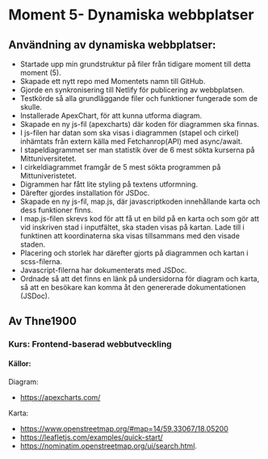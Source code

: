 # Moment 5- Dynamiska webbplatser
## Användning av dynamiska webbplatser:

- Startade upp min grundstruktur på filer från tidigare moment till detta moment (5).
- Skapade ett nytt repo med Momentets namn till GitHub. 
- Gjorde en synkronisering till Netlify för publicering av webbplatsen. 
- Testkörde så alla grundläggande filer och funktioner fungerade som de skulle. 
- Installerade ApexChart, för att kunna utforma diagram. 
- Skapade en ny js-fil (apexcharts) där koden för diagrammen ska finnas. 
- I js-filen har datan som ska visas i diagrammen (stapel och cirkel) inhämtats från extern källa med Fetchanrop(API) med async/await.
- I stapeldiagrammet ser man statistik över de 6 mest sökta kurserna på Mittuniversitetet. 
- I cirkeldiagrammet framgår de 5 mest sökta programmen på Mittuniveristetet. 
- Digrammen har fått lite styling på textens utformning. 
- Därefter gjordes installation för JSDoc.
- Skapade en ny js-fil, map.js, där javascriptkoden innehållande karta och dess funktioner finns. 
- I map.js-filen skrevs kod för att få ut en bild på en karta och som gör att vid inskriven stad i inputfältet, ska staden visas på kartan. Lade till i funktinen att koordinaterna ska visas tillsammans med den visade staden.
- Placering och storlek har därefter gjorts på diagrammen och kartan i scss-filerna. 
- Javascript-filerna har dokumenterats med JSDoc.
- Ordnade så att det finns en länk på undersidorna för diagram och karta, så att en besökare kan komma åt den genererade dokumentationen (JSDoc). 

## Av Thne1900
### Kurs: Frontend-baserad webbutveckling

#### Källor:
Diagram: 
- https://apexcharts.com/

Karta: 
- https://www.openstreetmap.org/#map=14/59.33067/18.05200
- https://leafletjs.com/examples/quick-start/
- https://nominatim.openstreetmap.org/ui/search.html.


